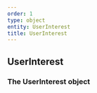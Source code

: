 ```yaml
---
order: 1
type: object
entity: UserInterest 
title: UserInterest 
---
```


## UserInterest 
### The UserInterest object

